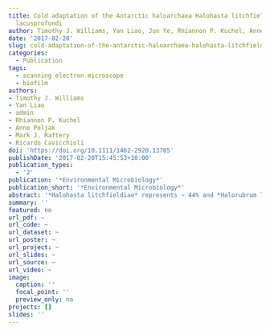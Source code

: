 ```yaml
---
title: Cold adaptation of the Antarctic haloarchaea Halohasta litchfieldiae and Halorubrum
  lacusprofundi
author: Timothy J. Williams, Yan Liao, Jun Ye, Rhiannon P. Kuchel, Anne Poljak, Mark J. Raftery, Ricardo Cavicchioli
date: '2017-02-20'
slug: cold-adaptation-of-the-antarctic-haloarchaea-halohasta-litchfieldiae-and-halorubrum-lacusprofundi
categories:
  - Publication
tags:
  - scanning electron microscope
  - biofilm
authors:
- Timothy J. Williams
- Yan Liao
- admin
- Rhiannon P. Kuchel
- Anne Poljak
- Mark J. Raftery
- Ricardo Cavicchioli
doi: 'https://doi.org/10.1111/1462-2920.13705'
publishDate: '2017-02-20T15:45:53+10:00'
publication_types:
  - '2'
publication: '*Environmental Microbiology*'
publication_short: '*Environmental Microbiology*'
abstract: '*Halohasta litchfieldiae* represents ∼ 44% and *Halorubrum lacusprofundi* ∼ 10% of the hypersaline, perennially cold (≥ −20°C) Deep Lake community in Antarctica. We used proteomics and microscopy to define physiological responses of these haloarchaea to growth at high (30°C) and low (10 and 4°C) temperatures. The proteomic data indicate that both species responded to low temperature by modifying their cell envelope including protein N‐glycosylation, maintaining osmotic balance and translation initiation, and modifying RNA turnover and tRNA modification. Distinctions between the two species included DNA protection and repair strategies (e.g. roles of UspA and Rad50), and metabolism of glycerol and pyruvate. For *Hrr. lacusprofundi*, low temperature led to the formation of polyhydroxyalkanoate‐like granules, with granule formation occurring by an unknown mechanism. *Hrr. lacusprofundi* also formed biofilms and synthesized high levels of Hsp20 chaperones. *Hht. litchfieldiae* was characterized by an active CRISPR system, and elevated levels of the core gene expression machinery, which contrasted markedly to the decreased levels of *Hrr. lacusprofundi*. These findings greatly expand the understanding of cellular mechanisms of cold adaptation in psychrophilic archaea, and provide insight into how *Hht. litchfieldiae* gains dominance in Deep Lake.'
summary: ''
featured: no
url_pdf: ~
url_code: ~
url_dataset: ~
url_poster: ~
url_project: ~
url_slides: ~
url_source: ~
url_video: ~
image:
  caption: ''
  focal_point: ''
  preview_only: no
projects: []
slides: ''
---
```

